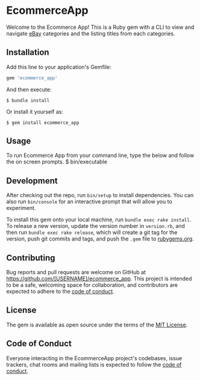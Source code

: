 # EcommerceApp

Welcome to the Ecommerce App! This is a Ruby gem with a CLI to view and navigate [eBay](https://www.ebay.com/) categories and the listing titles from each categories.

## Installation

Add this line to your application's Gemfile:

```ruby
gem 'ecommerce_app'
```

And then execute:

    $ bundle install

Or install it yourself as:

    $ gem install ecommerce_app

## Usage

To run Ecommerce App from your command line, type the below and follow the on screen prompts.
    $ bin/executable

## Development

After checking out the repo, run `bin/setup` to install dependencies. You can also run `bin/console` for an interactive prompt that will allow you to experiment.

To install this gem onto your local machine, run `bundle exec rake install`. To release a new version, update the version number in `version.rb`, and then run `bundle exec rake release`, which will create a git tag for the version, push git commits and tags, and push the `.gem` file to [rubygems.org](https://rubygems.org).

## Contributing

Bug reports and pull requests are welcome on GitHub at https://github.com/[USERNAME]/ecommerce_app. This project is intended to be a safe, welcoming space for collaboration, and contributors are expected to adhere to the [code of conduct](https://github.com/[USERNAME]/ecommerce_app/blob/master/CODE_OF_CONDUCT.md).


## License

The gem is available as open source under the terms of the [MIT License](https://opensource.org/licenses/MIT).

## Code of Conduct

Everyone interacting in the EcommerceApp project's codebases, issue trackers, chat rooms and mailing lists is expected to follow the [code of conduct](https://github.com/[USERNAME]/ecommerce_app/blob/master/CODE_OF_CONDUCT.md).
